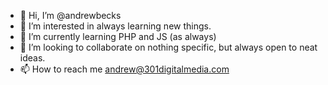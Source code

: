 - 👋 Hi, I’m @andrewbecks
- 👀 I’m interested in always learning new things.
- 🌱 I’m currently learning PHP and JS (as always)
- 💞️ I’m looking to collaborate on nothing specific, but always open to neat ideas.
- 📫 How to reach me andrew@301digitalmedia.com

<!---
andrewbecks/andrewbecks is a ✨ special ✨ repository because its `README.md` (this file) appears on your GitHub profile.
You can click the Preview link to take a look at your changes.
--->
